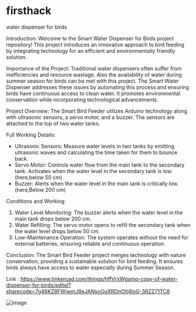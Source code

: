 # firsthack
water dispenser for birds


Introduction:
Welcome to the Smart Water Dispenser for Birds project repository! This project introduces an innovative approach to bird feeding by integrating technology for an efficient and environmentally friendly solution.

Importance of the Project:
Traditional water dispensers often suffer from inefficiencies and resource wastage. Also the availability of water during summer season for birds can be met with this project. The Smart Water Dispenser addresses these issues by automating this process and ensuring birds have continuous access to clean water. It promotes environmental conservation while incorporating technological advancements.

Project Overview:
The Smart Bird Feeder utilizes Arduino technology along with ultrasonic sensors, a servo motor, and a buzzer. The sensors are attached to the top of two water tanks.

Full Working Details:
- Ultrasonic Sensors: Measure water levels in two tanks by emitting ultrasonic waves and calculating the time taken for them to bounce back.
- Servo Motor: Controls water flow from the main tank to the secondary tank. Activates when the water level in the secondary tank is low.(here,below 50 cm)
- Buzzer: Alerts when the water level in the main tank is critically low.(here,Below 200 cm)

Conditions and Working:
1. Water Level Monitoring: The buzzer alerts when the water level in the main tank drops below 200 cm.
2. Water Refilling: The servo motor opens to refill the secondary tank when the water level drops below 50 cm.
3. Low-Maintenance Operation: The system operates without the need for external batteries, ensuring reliable and continuous operation.

Conclusion:
The Smart Bird Feeder project merges technology with nature conservation, providing a sustainable solution for bird feeding. It ensures birds always have access to water especially during Summer Season.

Link : https://www.tinkercad.com/things/hffVrxWgamq-copy-of-water-dispenser-for-birds/editel?sharecode=7g46KZ8FWjwmJ8eJANsoGuXRDnOIt4IoG-3RZZ71TC8

![image](https://github.com/devm6/firsthack/assets/161021073/46e02426-67f4-4a38-9b46-04f0073fa639)

